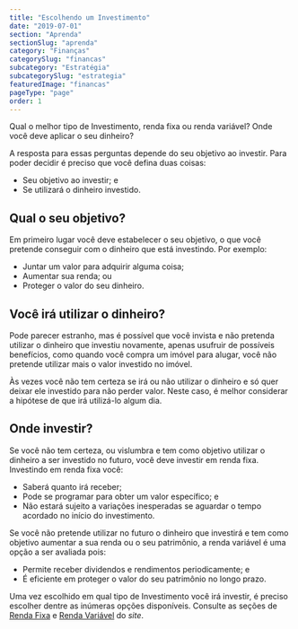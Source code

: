 ```yaml
---
title: "Escolhendo um Investimento"
date: "2019-07-01"
section: "Aprenda"
sectionSlug: "aprenda"
category: "Finanças"
categorySlug: "financas"
subcategory: "Estratégia"
subcategorySlug: "estrategia"
featuredImage: "financas"
pageType: "page"
order: 1
---
```


Qual o melhor tipo de Investimento, renda fixa ou renda variável? Onde você deve aplicar o seu dinheiro?

A resposta para essas perguntas depende do seu objetivo ao investir. Para poder decidir é preciso que você defina duas coisas:

- Seu objetivo ao investir; e
- Se utilizará o dinheiro investido.

## Qual o seu objetivo?

Em primeiro lugar você deve estabelecer o seu objetivo, o que você pretende conseguir com o dinheiro que está investindo. Por exemplo:

- Juntar um valor para adquirir alguma coisa;
- Aumentar sua renda; ou
- Proteger o valor do seu dinheiro.

## Você irá utilizar o dinheiro?

Pode parecer estranho, mas é possível que você invista e não pretenda utilizar o dinheiro que investiu novamente, apenas usufruir de possíveis benefícios, como quando você compra um imóvel para alugar, você não pretende utilizar mais o valor investido no imóvel.

Às vezes você não tem certeza se irá ou não utilizar o dinheiro e só quer deixar ele investido para não perder valor. Neste caso, é melhor considerar a hipótese de que irá utilizá-lo algum dia.

## Onde investir?

Se você não tem certeza, ou vislumbra e tem como objetivo utilizar o dinheiro a ser investido no futuro, você deve investir em renda fixa. Investindo em renda fixa você:

- Saberá quanto irá receber;
- Pode se programar para obter um valor específico; e
- Não estará sujeito a variações inesperadas se aguardar o tempo acordado no início do investimento.

Se você não pretende utilizar no futuro o dinheiro que investirá e tem como objetivo aumentar a sua renda ou o seu patrimônio, a renda variável é uma opção a ser avaliada pois:

- Permite receber dividendos e rendimentos periodicamente; e
- É eficiente em proteger o valor do seu patrimônio no longo prazo.

Uma vez escolhido em qual tipo de Investimento você irá investir, é preciso escolher dentre as inúmeras opções disponíveis. Consulte as seções de [Renda Fixa](/aprenda/renda-fixa) e [Renda Variável](/aprenda/renda-variavel) do *site*.
